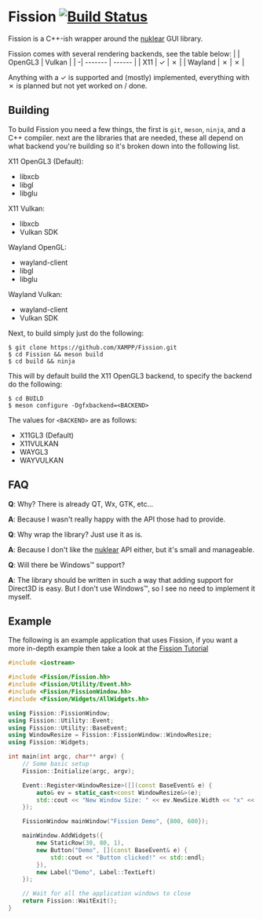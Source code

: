 # Fission [![Build Status](https://travis-ci.org/XAMPP/Fission.svg?branch=master)](https://travis-ci.org/XAMPP/Fission)
Fission is a C++-ish wrapper around the [nuklear](https://github.com/vurtun/nuklear) GUI library.

Fission comes with several rendering backends, see the table below:
|  | OpenGL3 | Vulkan |
| -| ------- | ------ |
| X11     | ✓ | ✗ |
| Wayland | ✗ | ✗ |

Anything with a ✓ is supported and (mostly) implemented, everything with ✗ is planned but not yet worked on / done.


## Building
To build Fission you need a few things, the first is `git`, `meson`, `ninja`, and a C++ compiler.
next are the libraries that are needed, these all depend on what backend you're building so it's broken down into the following list.

X11 OpenGL3 (Default):

 * libxcb
 * libgl
 * libglu

X11 Vulkan:

 * libxcb
 * Vulkan SDK

Wayland OpenGL:

 * wayland-client
 * libgl
 * libglu


Wayland Vulkan:

 * wayland-client
 * Vulkan SDK

Next, to build simply just do the following:
```
$ git clone https://github.com/XAMPP/Fission.git
$ cd Fission && meson build
$ cd build && ninja
```

This will by default build the X11 OpenGL3 backend, to specify the backend do the following:
```
$ cd BUILD
$ meson configure -Dgfxbackend=<BACKEND>
```

The values for `<BACKEND>` are as follows:

 * X11GL3 (Default)
 * X11VULKAN
 * WAYGL3
 * WAYVULKAN


## FAQ

**Q**: Why? There is already QT, Wx, GTK, etc...

**A**: Because I wasn't really happy with the API those had to provide.


**Q**: Why wrap the library? Just use it as is.

**A**: Because I don't like the [nuklear](https://github.com/vurtun/nuklear) API either, but it's small and manageable.


**Q**: Will there be Windows™ support?

**A**: The library should be written in such a way that adding support for Direct3D is easy. But I don't use Windows™, so I see no need to implement it myself.



## Example
The following is an example application that uses Fission, if you want a more in-depth example then take a look at the [Fission Tutorial](doc/FissionTutorial.md)

```cpp
#include <iostream>

#include <Fission/Fission.hh>
#include <Fission/Utility/Event.hh>
#include <Fission/FissionWindow.hh>
#include <Fission/Widgets/AllWidgets.hh>

using Fission::FissionWindow;
using Fission::Utility::Event;
using Fission::Utility::BaseEvent;
using WindowResize = Fission::FissionWindow::WindowResize;
using Fission::Widgets;

int main(int argc, char** argv) {
	// Some basic setup
	Fission::Initialize(argc, argv);

	Event::Register<WindowResize>([](const BaseEvent& e) {
		auto& ev = static_cast<const WindowResize&>(e);
		std::cout << "New Window Size: " << ev.NewSize.Width << "x" << ev.NewSize.Height << std::endl;
	});

	FissionWindow mainWindow("Fission Demo", {800, 600});

	mainWindow.AddWidgets({
		new StaticRow(30, 80, 1),
		new Button("Demo", [](const BaseEvent& e) {
			std::cout << "Button clicked!" << std::endl;
		}),
		new Label("Demo", Label::TextLeft)
	});

	// Wait for all the application windows to close
	return Fission::WaitExit();
}
```
